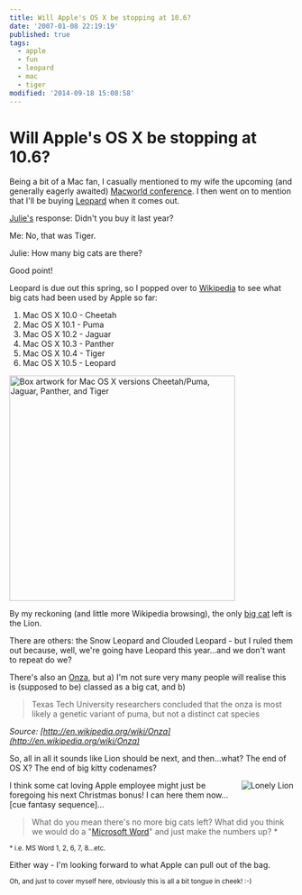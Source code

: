 ```yaml
---
title: Will Apple's OS X be stopping at 10.6?
date: '2007-01-08 22:19:19'
published: true
tags:
  - apple
  - fun
  - leopard
  - mac
  - tiger
modified: '2014-09-18 15:08:58'
---
```

# Will Apple's OS X be stopping at 10.6?

Being a bit of a Mac fan, I casually mentioned to my wife the upcoming (and generally eagerly awaited) [Macworld conference](http://www.macworldexpo.com/live/20/events/20SFO07A/keynotes).  I then went on to mention that I'll be buying [Leopard](http://www.apple.com/macosx/leopard/index.html) when it comes out.

[Julie's](http://flickr.com/photos/remysharp/267986595/) response: Didn't you buy it last year?

Me: No, that was Tiger.

Julie: How many big cats are there?

Good point!


<!--more-->

Leopard is due out this spring, so I popped over to [Wikipedia](http://wikipedia.com) to see what big cats had been used by Apple so far:

1. Mac OS X 10.0 - Cheetah
2. Mac OS X 10.1 - Puma
3. Mac OS X 10.2 - Jaguar
4. Mac OS X 10.3 - Panther
5. Mac OS X 10.4 - Tiger
6. Mac OS X 10.5 - Leopard

[<img width="400" src="http://remysharp.com/wp-content/uploads/2007/01/OSXBoxes.png" alt="Box artwork for Mac OS X versions Cheetah/Puma, Jaguar, Panther, and Tiger" title="Box artwork for Mac OS X versions Cheetah/Puma, Jaguar, Panther, and Tiger" />](http://en.wikipedia.org/wiki/Osx)

By my reckoning (and little more Wikipedia browsing), the only [big cat](http://en.wikipedia.org/wiki/Big_cat) left is the Lion.

There are others: the Snow Leopard and Clouded Leopard - but I ruled them out because, well, we're going have Leopard this year...and we don't want to repeat do we?

There's also an [Onza](http://en.wikipedia.org/wiki/Onza), but a) I'm not sure very many people will realise this is (supposed to be) classed as a big cat, and b)
> Texas Tech University researchers concluded that the onza is most likely a genetic variant of puma, but not a distinct cat species

*Source: [http://en.wikipedia.org/wiki/Onza](http://en.wikipedia.org/wiki/Onza)*

So, all in all it sounds like Lion should be next, and then...what?  The end of OS X?  The end of big kitty codenames?

<img src="http://remysharp.com/wp-content/uploads/2007/01/lion.jpg" alt="Lonely Lion" title="Lonely Lion" style="float: right; padding: 0 0 10px 10px; border: 0;" />I think some cat loving Apple employee might just be foregoing his next Christmas bonus!  I can here them now...[cue fantasy sequence]...

> What do you mean there's no more big cats left?  What did you think we would do a "[Microsoft Word](http://en.wikipedia.org/wiki/Ms_word#Versions)" and just make the numbers up? *

<small>* i.e. MS Word 1, 2, 6, 7, 8...etc.</small>

Either way - I'm looking forward to what Apple can pull out of the bag.

<small>Oh, and just to cover myself here, obviously this is all a bit tongue in cheek! :-)</small>

